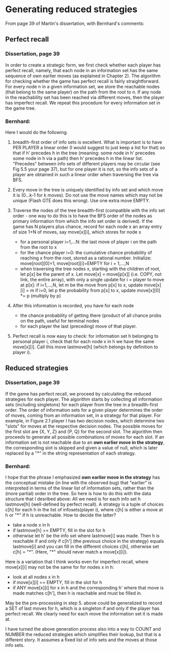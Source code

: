 # Generating reduced strategies

From page 39 of Martin's dissertation, with Bernhard's comments:

## Perfect recall

###  Dissertation, page 39

In order to create a strategic form, we first check whether
each player has perfect recall, namely, that each node in an
information set has the same sequence of own earlier moves
(as explained in Chapter 2). The algorithm for checking
whether the game has perfect recall is fairly
straightforward. For every node n in a given information
set, we store the reachable nodes (that belong to the same
player) on the path from the root to n. If any node in the
reachability set has been reached via different moves, then
the player has imperfect recall. We repeat this procedure
for every information set in the game tree.

### Bernhard:

Here I would do the following.

1. breadth-first order of info sets is excellent. What is
   important is to have PER PLAYER a linear order (I would
   suggest to just keep a list for that) so that if h'
   precedes h in the tree (meaning: some node in h' precedes
   some node in h via a path) then h' precedes h in the
   linear list. "Precedes" between info sets of different
   players may be circular (see Fig 5.5 your page 37), but
   for one player it is not, so the info sets of a player
   are obtained in such a linear order when traversing the
   tree via BFS.

2. Every move in the tree is uniquely identified by info set
   and which move it is (0...k-1 for k moves). Do not use
   the move names which may not be unique (Flash GTE does
   this wrong). Use one extra move EMPTY.

3. Traverse the nodes of the tree breadth-first (compatible
   with the info set order - one way to do this is to have
   the BFS order of the nodes as primary information from
   which the info set order is derived).
   If the game has N players plus chance, record for each
   node x an array entry of size 1+N of moves,
   say move[x][i], which stores for node x 
   - for a personal player i=1,...N:
     the last move of player i on the path from the root
     to x
   - for the chance player i=0:
     the cumulative chance probability of reaching x from
     the root, stored as a rational number.
   Initialize: move[root][0]=1, move[root][i]=EMPTY for 
     i = 1,...,N
   - when traversing the tree nodes x, starting with the
     children of root, let p[x] be the parent of x.
     Let move[x] = move[p[x]] (i.e. COPY, not link, the
     entire array), with only a single update for
     i = player to move at p[x]:
     if i=1,...,N, let m be the move from p[x] to x,
        update move[x][i] = m
     if i=0, let p the probability from p[x] to x,
        update move[x][0] *= p (multiply by p)
4. After this information is recorded, you have for each
   node
   - the chance probability of getting there (product of all
     chance probs on the path, useful for terminal nodes
   - for each player the last (preceding) move of that player.
5. Perfect recall is now easy to check: for information
   set h belonging to personal player i, check
   that for each node x in h we have the same move[x][i].
   Call this move lastmove[h] (which belongs by definition
   to player i).

## Reduced strategies

###  Dissertation, page 39

If the game has perfect recall, we proceed by calculating
the reduced strategies for each player. The algorithm starts
by collecting all information sets (including singletons)
for each player from the tree in a breadth-first order. The
order of information sets for a given player determines the
order of moves, coming from an information set, in a
strategy for that player. For example, in Figure 2.1 player
I has two decision nodes, which determine two "slots" for
moves at the respective decision nodes. The possible moves
for the first slot are {X, Y, Z} and {P, Q} for the
second slot. The algorithm then proceeds to generate all
possible combinations of moves for each slot. If an
information set is not reachable due to an
**own earlier move in the strategy**,
the corresponding slot is skipped and given
a value of null, which is later replaced by a "\*" in the
string representation of each strategy.

### Bernhard:
I hope that the phrase I emphasized
**own earlier move in the strategy**
has the conceptual mistake (in line with the observed bug)
that "earlier" is interpreted in terms of the linear list of
information sets, rather than the (more partial) order in
the tree.
So here is how to do this with the data structure that I
desribed above: All we need is for each info set h
lastmove[h] (well-defined by perfect recall).
A strategy is a tuple of choices 
c[h] for each h in the list of infosets(player i),
where c[h] is either a move at h or "\*" if h is unreachable.
How to decide the latter?
- take a node x in h
- if lastmove[h] == EMPTY, fill in the slot for h
- otherwise let h' be the info set where lastmove[i]
  was made.
  Then h is reachable if and only if c[h'] (the previous
  choice in the strategy) equals lastmove[i]
  and you can fill in the different choices c[h],
  otherwise set c[h] = "\*".
  (Here, "\*" should never match a move[x][i]).

Here is a variation that I think works even for imperfect
recall, where move[x][i] may not be the same for for nodes x
in h:

- look at all nodes x in h
- if move[x][i] == EMPTY, fill in the slot for h
- if ANY move[x][i] for x in h and the corresponding h'
  where that move is made matches c[h'], then h is reachable
  and must be filled in.

May be the pre-processing in step 5. above could be
generalized to record a SET of last moves for h, which is a
singleton if and only if the player has perfect recall.
We clearly need for each move the information set it is made
at.

I have turned the above generation process also into a way
to COUNT and NUMBER the reduced strategies which simplifies
their lookup, but that is a different story. It assumes
a fixed list of info sets and the moves at those info sets.
